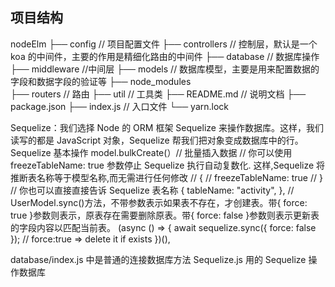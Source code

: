 ## 项目结构

nodeElm
├── config // 项目配置文件
├── controllers // 控制层，默认是一个 koa 的中间件，主要的作用是精细化路由的中间件
├── database // 数据库操作
├── middleware //中间层
├── models // 数据库模型，主要是用来配置数据的字段和数据字段的验证等
├── node_modules  
├── routers // 路由
├── util // 工具类
├── README.md // 说明文档
├── package.json
├── index.js // 入口文件
└── yarn.lock

Sequelize：我们选择 Node 的 ORM 框架 Sequelize 来操作数据库。这样，我们读写的都是 JavaScript 对象，Sequelize 帮我们把对象变成数据库中的行。
Sequelize 基本操作
model.bulkCreate(）// 批量插入数据
// 你可以使用 freezeTableName: true 参数停止 Sequelize 执行自动复数化. 这样,Sequelize 将推断表名称等于模型名称,而无需进行任何修改
// {
// freezeTableName: true
// }
// 你也可以直接直接告诉 Sequelize 表名称
{
tableName: "activity",
},
// UserModel.sync()方法，不带参数表示如果表不存在，才创建表。带{ force: true }参数则表示，原表存在需要删除原表。带{ force: false }参数则表示更新表的字段内容以匹配当前表。
(async () => {
await sequelize.sync({ force: false }); // force:true => delete it if exists
})(),

database/index.js 中是普通的连接数据库方法
Sequelize.js 用的 Sequelize 操作数据库
